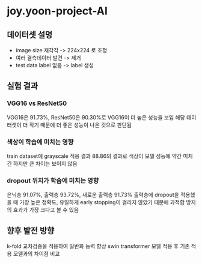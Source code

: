 # joy.yoon-project-AI

## 데이터셋 설명
- image size 재각각 -> 224x224 로 조정
- 여러 결측데이터 발견 -> 제거
- test data label 없음 -> label 생성

## 실험 결과
### VGG16 vs ResNet50
VGG16은 91.73%, ResNet50은 90.30%로 VGG16이 더 높은 성능을 보임
해당 데이터셋이 더 작기 때문에 더 좋은 성능이 나온 것으로 판단됨

### 색상이 학습에 미치는 영향 
train dataset에 grayscale 적용 결과 88.86의 결과로 색상이 모델 성능에 약간 미치긴 하지만 큰 차이는 보이지 않음

### dropout 위치가 학습에 미치는 영향
은닉층 91.07%, 출력층 93.72%, 새로운 출력층 91.73%
출력층에 dropout을 적용했을 때 가장 높은 정확도, 유일하게 early stopping이 걸리지 않았기 때문에 과적합 방지의 효과가 가장 크다고 볼 수 있음

## 향후 발전 방향
k-fold 교차검증을 적용하여 일반화 능력 향상
swin transformer 모델 적용 후 기존 적용 모델과의 차이점 비교
